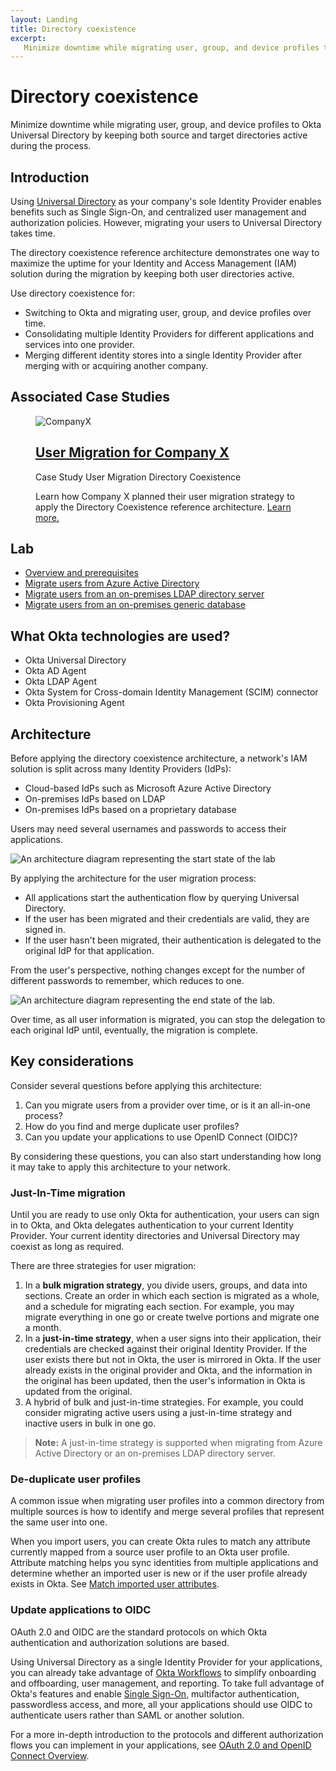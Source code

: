 ```yaml
---
layout: Landing
title: Directory coexistence
excerpt:
   Minimize downtime while migrating user, group, and device profiles to Okta Universal Directory by keeping both source and target directories active during the process.
---
```


# Directory coexistence

Minimize downtime while migrating user, group, and device profiles to Okta Universal Directory by keeping both source and target directories active during the process.

## Introduction

Using [Universal Directory](/docs/concepts/user-profiles/#what-is-the-okta-universal-directory) as your company's sole Identity Provider enables benefits such as Single Sign-On, and centralized user management and authorization policies. However, migrating your users to Universal Directory takes time.

The directory coexistence reference architecture demonstrates one way to maximize the uptime for your Identity and Access Management (IAM) solution during the migration by keeping both user directories active.

Use directory coexistence for:

* Switching to Okta and migrating user, group, and device profiles over time.
* Consolidating multiple Identity Providers for different applications and services into one provider.
* Merging different identity stores into a single Identity Provider after merging with or acquiring another company.

## Associated Case Studies

<figure class="main-card">
  <img
    class="main-card__image"
    src="/img/architecture/thumbs/companyx.jpg"
    alt="CompanyX"
  >
  <figcaption class="main-card__body">
    <h2 class="main-card__title">
      <a
        class="main-card__main-link"
        href="/architecture-center/case-studies/companyx/"
      >
        User Migration for Company X
      </a>
    </h2>
    <div class="main-card__wrapper">
      <span class="main-card__tag">
        Case Study
      </span>
      <span class="main-card__tag">
        User Migration
      </span>
      <span class="main-card__tag">
        Directory Coexistence
      </span>
    </div>
    <p class="main-card__text">
      Learn how Company X planned their user migration strategy to apply the Directory Coexistence reference architecture. <a class="main-card__link" href="/architecture-center/case-studies/companyx/">Learn more.</a>
    </p>
  </figcaption>
</figure>

## Lab

* [Overview and prerequisites](/architecture-center/architectures/directory-coexistence/lab)
* [Migrate users from Azure Active Directory](/architecture-center/architectures/directory-coexistence/lab-azure-ad)
* [Migrate users from an on-premises LDAP directory server](/architecture-center/architectures/directory-coexistence/lab-ldap-server)
* [Migrate users from an on-premises generic database](/architecture-center/architectures/directory-coexistence/lab-generic-database)

## What Okta technologies are used?

* Okta Universal Directory
* Okta AD Agent
* Okta LDAP Agent
* Okta System for Cross-domain Identity Management (SCIM) connector
* Okta Provisioning Agent

## Architecture

Before applying the directory coexistence architecture, a network's IAM solution is split across many Identity Providers (IdPs):

* Cloud-based IdPs such as Microsoft Azure Active Directory
* On-premises IdPs based on LDAP
* On-premises IdPs based on a proprietary database

Users may need several usernames and passwords to access their applications.

<div class="full">

  ![An architecture diagram representing the start state of the lab](/img/architecture/directory-coexistence/overview-lab-start-state.png)

  <!--
    Source image: fill-this-in overview-lab-start-state
  -->
</div>

By applying the architecture for the user migration process:

* All applications start the authentication flow by querying Universal Directory.
* If the user has been migrated and their credentials are valid, they are signed in.
* If the user hasn't been migrated, their authentication is delegated to the original IdP for that application.

From the user's perspective, nothing changes except for the number of different passwords to remember, which reduces to one.

<div class="full">

  ![An architecture diagram representing the end state of the lab.](/img/architecture/directory-coexistence/overview-lab-end-state.png)

  <!--
    Source image: fill-this-in overview-lab-end-state
  -->
</div>

Over time, as all user information is migrated, you can stop the delegation to each original IdP until, eventually, the migration is complete.

## Key considerations

Consider several questions before applying this architecture:

1. Can you migrate users from a provider over time, or is it an all-in-one process?
2. How do you find and merge duplicate user profiles?
3. Can you update your applications to use OpenID Connect (OIDC)?

By considering these questions, you can also start understanding how long it may take to apply this architecture to your network.

### Just-In-Time migration

Until you are ready to use only Okta for authentication, your users can sign in to Okta, and Okta delegates authentication to your current Identity Provider. Your current identity directories and Universal Directory may coexist as long as required.

There are three strategies for user migration:

1. In a **bulk migration strategy**, you divide users, groups, and data into sections. Create an order in which each section is migrated as a whole, and a schedule for migrating each section. For example, you may migrate everything in one go or create twelve portions and migrate one a month.
2. In a **just-in-time strategy**, when a user signs into their application, their credentials are checked against their original Identity Provider. If the user exists there but not in Okta, the user is mirrored in Okta. If the user already exists in the original provider and Okta, and the information in the original has been updated, then the user's information in Okta is updated from the original.
3. A hybrid of bulk and just-in-time strategies. For example, you could consider migrating active users using a just-in-time strategy and inactive users in bulk in one go.

> **Note:** A just-in-time strategy is supported when migrating from Azure Active Directory or an on-premises LDAP directory server.

### De-duplicate user profiles

A common issue when migrating user profiles into a common directory from multiple sources is how to identify and merge several profiles that represent the same user into one.

When you import users, you can create Okta rules to match any attribute currently mapped from a source user profile to an Okta user profile. Attribute matching helps you sync identities from multiple applications and determine whether an imported user is new or if the user profile already exists in Okta. See [Match imported user attributes](https://help.okta.com/okta_help.htm?type=oie&id=ext_match-user).

### Update applications to OIDC

OAuth 2.0 and OIDC are the standard protocols on which Okta authentication and authorization solutions are based.

Using Universal Directory as a single Identity Provider for your applications, you can already take advantage of [Okta Workflows](https://help.okta.com/wf/en-us/Content/Topics/Workflows/workflows-main.htm) to simplify onboarding and offboarding, user management, and reporting. To take full advantage of Okta's features and enable [Single Sign-On](https://www.okta.com/topic/single-sign-on/), multifactor authentication, passwordless access, and more, all your applications should use OIDC to authenticate users rather than SAML or another solution.

For a more in-depth introduction to the protocols and different authorization flows you can implement in your applications, see [OAuth 2.0 and OpenID Connect Overview](/docs/concepts/oauth-openid/).
